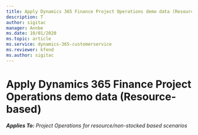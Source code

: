 ```yaml
---
title: Apply Dynamics 365 Finance Project Operations demo data (Resource-based)
description: T
author: sigitac
manager: Annbe
ms.date: 10/01/2020
ms.topic: article
ms.service: dynamics-365-customerservice
ms.reviewer: kfend 
ms.author: sigitac
---
```


# Apply Dynamics 365 Finance Project Operations demo data (Resource-based)

_**Applies To:** Project Operations for resource/non-stocked based scenarios_
